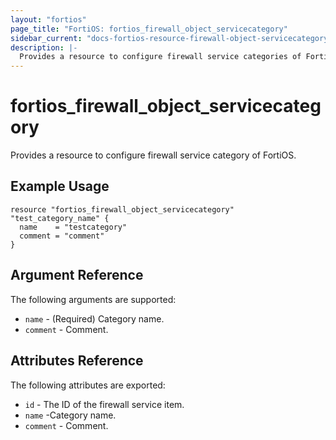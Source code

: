 ```yaml
---
layout: "fortios"
page_title: "FortiOS: fortios_firewall_object_servicecategory"
sidebar_current: "docs-fortios-resource-firewall-object-servicecategory"
description: |-
  Provides a resource to configure firewall service categories of FortiOS.
---
```


# fortios_firewall_object_servicecategory
Provides a resource to configure firewall service category of FortiOS.

## Example Usage
```hcl
resource "fortios_firewall_object_servicecategory" "test_category_name" {
  name    = "testcategory"
  comment = "comment"
}
```

## Argument Reference
The following arguments are supported:

* `name` - (Required) Category name.
* `comment` - Comment.

## Attributes Reference
The following attributes are exported:

* `id` - The ID of the firewall service item.
* `name` -Category name.
* `comment` - Comment.

